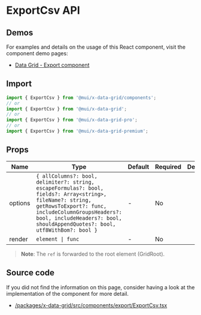 # ExportCsv API

## Demos

For examples and details on the usage of this React component, visit the component demo pages:

- [Data Grid - Export component](/x/react-data-grid/components/export)

## Import

```jsx
import { ExportCsv } from '@mui/x-data-grid/components';
// or
import { ExportCsv } from '@mui/x-data-grid';
// or
import { ExportCsv } from '@mui/x-data-grid-pro';
// or
import { ExportCsv } from '@mui/x-data-grid-premium';
```

## Props

| Name | Type | Default | Required | Description |
|------|------|---------|----------|-------------|
| options | `{ allColumns?: bool, delimiter?: string, escapeFormulas?: bool, fields?: Array<string>, fileName?: string, getRowsToExport?: func, includeColumnGroupsHeaders?: bool, includeHeaders?: bool, shouldAppendQuotes?: bool, utf8WithBom?: bool }` | - | No |  |
| render | `element \| func` | - | No |  |

> **Note**: The `ref` is forwarded to the root element (GridRoot).

## Source code

If you did not find the information on this page, consider having a look at the implementation of the component for more detail.

- [/packages/x-data-grid/src/components/export/ExportCsv.tsx](https://github.com/mui/material-ui/tree/HEAD/packages/x-data-grid/src/components/export/ExportCsv.tsx)